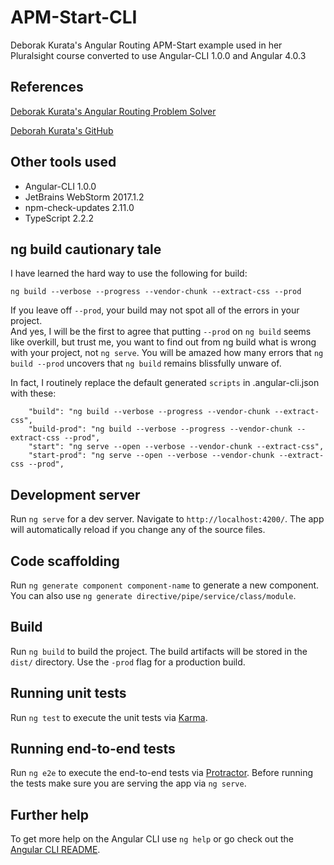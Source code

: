 # APM-Start-CLI

Deborak Kurata's Angular Routing APM-Start example used in her Pluralsight course converted to use Angular-CLI 1.0.0 and Angular 4.0.3

## References

[Deborak Kurata's Angular Routing Problem Solver](http://blogs.msmvps.com/deborahk/angular-routing-problem-solver/)

[Deborah Kurata's GitHub](https://github.com/DeborahK/Angular-Routing)

## Other tools used

* Angular-CLI 1.0.0
* JetBrains WebStorm 2017.1.2
* npm-check-updates 2.11.0
* TypeScript 2.2.2

## ng build cautionary tale

I have learned the hard way to use the following for build:

```
ng build --verbose --progress --vendor-chunk --extract-css --prod
```

If you leave off `--prod`, your build may not spot all of the errors in your project.  
And yes, I will be the first to agree that putting `--prod` on `ng build` seems like overkill, but trust me, you want to find out from ng build what is wrong with your project, not `ng serve`.
You will be amazed how many errors that `ng build --prod` uncovers that `ng build` remains blissfully unware of.
 
In fact, I routinely replace the default generated `scripts` in .angular-cli.json with these:
```angular2html
    "build": "ng build --verbose --progress --vendor-chunk --extract-css",
    "build-prod": "ng build --verbose --progress --vendor-chunk --extract-css --prod",
    "start": "ng serve --open --verbose --vendor-chunk --extract-css",
    "start-prod": "ng serve --open --verbose --vendor-chunk --extract-css --prod",
```
## Development server

Run `ng serve` for a dev server. Navigate to `http://localhost:4200/`. The app will automatically reload if you change any of the source files.

## Code scaffolding

Run `ng generate component component-name` to generate a new component. You can also use `ng generate directive/pipe/service/class/module`.

## Build

Run `ng build` to build the project. The build artifacts will be stored in the `dist/` directory. Use the `-prod` flag for a production build.

## Running unit tests

Run `ng test` to execute the unit tests via [Karma](https://karma-runner.github.io).

## Running end-to-end tests

Run `ng e2e` to execute the end-to-end tests via [Protractor](http://www.protractortest.org/).
Before running the tests make sure you are serving the app via `ng serve`.

## Further help

To get more help on the Angular CLI use `ng help` or go check out the [Angular CLI README](https://github.com/angular/angular-cli/blob/master/README.md).
